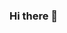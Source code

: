 ### Hi there 👋

<!--


Here are some ideas to get you started:

- 🔭 I’m currently working on ...python
- 🌱 I’m currently learning ... python
- 👯 I’m looking to collaborate on ... kotlin and python
- 🤔 I’m looking for help with ... AWS
- 💬 Ask me about ... Anything
- 📫 How to reach me: ...[Email}(iamhillary96@gmail.com)
- 😄 Pronouns: ...He/His
- ⚡ Fun fact: ...Gin,laughter and chill
-->
